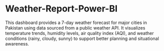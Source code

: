 # Weather-Report-Power-BI
This dashboard provides a 7-day weather forecast for major cities in Pakistan using data sourced from a public weather API. It visualizes temperature trends, humidity levels, air quality index (AQI), and weather conditions (rainy, cloudy, sunny) to support better planning and situational awareness.

